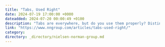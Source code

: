 ```yaml
---
title: "Tabs, Used Right"
date: 2024-07-19 17:00:00 +0000
dateadded: 2024-07-20 00:00:49 +0100
description: "Tabs are everywhere, but do you use them properly? Distinguish between types of tabs, design them for visual clarity, and structure their content for usability."
link: "https://www.nngroup.com/articles/tabs-used-right/"
category:
directory: _directory/nielsen-norman-group.md
---
```

